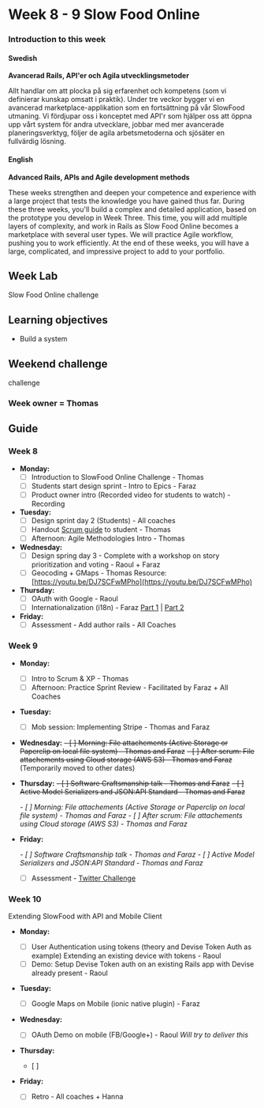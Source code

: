 # Week 8 - 9 Slow Food Online
### Introduction to this week

#### Swedish
**Avancerad Rails, API'er och Agila utvecklingsmetoder**

Allt handlar om att plocka på sig erfarenhet och kompetens (som vi definierar kunskap omsatt i praktik). Under tre veckor bygger vi en avancerad marketplace-applikation som en fortsättning på vår SlowFood utmaning. Vi fördjupar oss i konceptet med API'r som hjälper oss att öppna upp vårt system för andra utvecklare, jobbar med mer avancerade planeringsverktyg, följer de agila arbetsmetoderna och sjösäter en fullvärdig lösning.

#### English
**Advanced Rails, APIs and Agile development methods**

These weeks strengthen and deepen your competence and experience with a large project that tests the knowledge you have gained thus far. During these three weeks, you'll build a complex and detailed application, based on the prototype you develop in Week Three. This time, you will add multiple layers of complexity, and work in Rails as Slow Food Online becomes a marketplace with several user types. We will practice Agile workflow, pushing you to work efficiently. At the end of these weeks, you will have a large, complicated, and impressive project to add to your portfolio.
## Week Lab

Slow Food Online challenge

## Learning objectives

- Build a system

## Weekend challenge

challenge

### Week owner = Thomas

## Guide

### Week 8
- **Monday:**
  - [ ] Introduction to SlowFood Online Challenge - Thomas
  - [ ] Students start design sprint - Intro to Epics - Faraz
  - [ ] Product owner intro (Recorded video for students to watch) - Recording
  
- **Tuesday:**
  - [ ] Design sprint day 2 (Students) - All coaches
  - [ ] Handout [Scrum guide](http://www.scrumguides.org/) to student - Thomas
  - [ ] Afternoon: Agile Methodologies Intro - Thomas
  
- **Wednesday:**
  - [ ] Design spring day 3 - Complete with a workshop on story prioritization and voting - Raoul + Faraz
  - [ ] Geocoding + GMaps - Thomas Resource: [https://youtu.be/DJ7SCFwMPho](https://youtu.be/DJ7SCFwMPho)
  
- **Thursday:**
  - [ ] OAuth with Google - Raoul
  - [ ] Internationalization (i18n) - Faraz [Part 1](https://youtu.be/eBwjN5drg-Q) | [Part 2](https://youtu.be/0Nen6z0cIbo)

- **Friday:**
  - [ ] Assessment - Add author rails - All Coaches

### Week 9
- **Monday:**
  - [ ] Intro to Scrum & XP - Thomas
  - [ ] Afternoon: Practice Sprint Review - Facilitated by Faraz + All Coaches

- **Tuesday:**
  - [ ] Mob session: Implementing Stripe - Thomas and Faraz

- **Wednesday:**
  ~~- [ ] Morning: File attachements (Active Storage or Paperclip on local file system) - Thomas and Faraz~~
  ~~- [ ] After scrum: File attachements using Cloud storage (AWS S3) - Thomas and Faraz~~ (Temporarily moved to other dates)

- **Thursday:**
  ~~- [ ] Software Craftsmanship talk - Thomas and Faraz~~
  ~~- [ ] Active Model Serializers and JSON:API Standard - Thomas and Faraz~~

  _- [ ] Morning: File attachements (Active Storage or Paperclip on local file system) - Thomas and Faraz_
  _- [ ] After scrum: File attachements using Cloud storage (AWS S3) - Thomas and Faraz_

- **Friday:**

  _- [ ] Software Craftsmanship talk - Thomas and Faraz_
  _- [ ] Active Model Serializers and JSON:API Standard - Thomas and Faraz_
  - [ ] Assessment - [Twitter Challenge](../miscellaneous/assessments/week_7_assessment.md)
 

### Week 10
Extending SlowFood with API and Mobile Client
- **Monday:**
  - [ ] User Authentication using tokens (theory and Devise Token Auth as example) Extending an existing device with tokens - Raoul
  - [ ] Demo: Setup Devise Token auth on an existing Rails app with Devise already present - Raoul

- **Tuesday:**
  - [ ] Google Maps on Mobile (ionic native plugin) - Faraz 
  
- **Wednesday:**
  - [ ] OAuth Demo on mobile (FB/Google+) - Raoul _Will try to deliver this_
  
- **Thursday:**
  - [ ]

- **Friday:**
  - [ ] Retro - All coaches + Hanna


